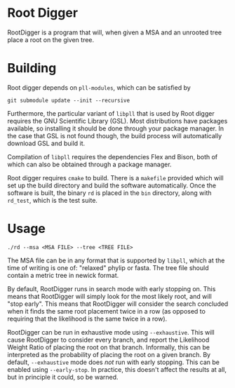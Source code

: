 # Root Digger

RootDigger is a program that will, when given a MSA and an unrooted tree place a
root on the given tree.

# Building

Root digger depends on `pll-modules`, which can be satisfied by

    git submodule update --init --recursive

Furthermore, the particular variant of `libpll` that is used by Root digger
requires the GNU Scientific Library (GSL). Most distributions have packages
available, so installing it should be done through your package manager. In the
case that GSL is not found though, the build process will automatically download
GSL and build it.

Compilation of `libpll` requires the dependencies Flex and Bison, both of which
can also be obtained through a package manager.

Root digger requires `cmake` to build. There is a `makefile` provided which will
set up the build directory and build the software automatically. Once the
software is built, the binary `rd` is placed in the `bin` directory, along with
`rd_test`, which is the test suite.

# Usage

    ./rd --msa <MSA FILE> --tree <TREE FILE>

The MSA file can be in any format that is supported by `libpll`, which at the
time of writing is one of: "relaxed" phylip or fasta. The tree file should
contain a metric tree in newick format.

By default, RootDigger runs in search mode with early stopping on. This means
that RootDigger will simply look for the most likely root, and will "stop
early". This means that RootDigger will consider the search concluded when it
finds the same root placement twice in a row (as opposed to requiring that the
likelihood is the same twice in a row).

RootDigger can be run in exhaustive mode using `--exhaustive`. This will cause
RootDigger to consider every branch, and report the Likelihood Weight Ratio of
placing the root on that branch. Informally, this can be interpreted as the
probability of placing the root on a given branch. By default, `--exhaustive`
mode does _not_ run with early stopping. This can be enabled using
`--early-stop`. In practice, this doesn't affect the results at all, but in
principle it could, so be warned.
